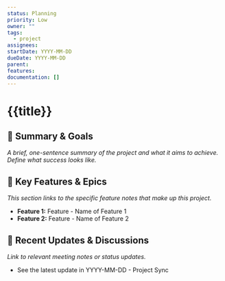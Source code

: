 ```yaml
---
status: Planning
priority: Low
owner: ""
tags:
  - project
assignees: 
startDate: YYYY-MM-DD
dueDate: YYYY-MM-DD
parent: 
features: 
documentation: []
---
```

# {{title}}
## 🎯 Summary & Goals
*A brief, one-sentence summary of the project and what it aims to achieve. Define what success looks like.*

## 🔑 Key Features & Epics
*This section links to the specific feature notes that make up this project.*
- **Feature 1:** Feature - Name of Feature 1
- **Feature 2:** Feature - Name of Feature 2

## 💬 Recent Updates & Discussions
*Link to relevant meeting notes or status updates.*
- See the latest update in YYYY-MM-DD - Project Sync